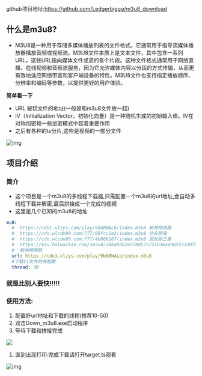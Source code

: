 github项目地址:https://github.com/Ledgerbiggg/m3u8_download

## 什么是m3u8?

- M3U8是一种用于存储多媒体播放列表的文件格式。它通常用于指导流媒体播放器播放音频或视频流。M3U8文件本质上是文本文件，其中包含一系列URL，这些URL指向媒体文件或流的各个片段。这种文件格式通常用于网络直播、在线视频和音频流服务，因为它允许媒体内容以分段的方式传输，从而更有效地适应网络带宽和客户端设备的特性。M3U8文件也支持指定播放顺序、分辨率和编码等参数，以提供更好的用户体验。

**简单看一下**

- URL 秘钥文件的地址(一般是和m3u8文件放一起)
- IV（Initialization Vector，初始化向量）是一种随机生成的初始输入值。IV在对称加密和一些加密模式中起着重要作用
- 之后有各种的ts分片,这些是视频的一部分文件

![img](https://img2.imgtp.com/2024/03/17/vTtn3JuL.png)

## 项目介绍

### 简介

- 这个项目是一个m3u8的多线程下载器,只需配置一个m3u8的url地址,会自动多线程下载并解密,最后拼接成一个完成的视频
- 这里是几个已知的m3u8的地址

```yaml
mu8:
  #  https://cdn1.xlzys.com/play/9b6BWALb/index.m3u8 新神榜杨戬
  #  https://cdn.wlcdn99.com:777/69fcc1e2/index.m3u8 功夫熊猫
  #  https://cdn.wlcdn99.com:777/4b868107/index.m3u8 周处除三害
  #  https://m3u.haiwaikan.com/xm3u8/286a8da263780575721b36a490557330fe5fcbc155e95a999f864a2f50c98f919921f11e97d0da21.m3u8 热辣滚烫
  #  新神榜杨戬
  url: https://cdn1.xlzys.com/play/9b6BWALb/index.m3u8
  #下载ts文件的线程数
  thread: 30
```

### **就是比别人要快!!!!!**

### 使用方法:

1. 配置好url地址和下载的线程(推荐10-50)
2. 双击Down_m3u8.exe启动程序
3. 等待下载和拼接完成

![](https://img2.imgtp.com/2024/03/17/dcXJm84F.png)

1. 直到出现打印:完成下载请打开target.ts观看

![img](https://img2.imgtp.com/2024/03/17/wPc7Hhhw.png)

